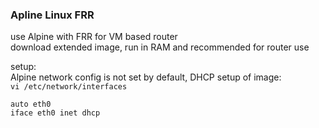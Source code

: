 ### Apline Linux FRR  
use Alpine with FRR for VM based router  
download extended image, run in RAM and recommended for router use  

setup:  
Alpine network config is not set by default, DHCP setup of image:  
`vi /etc/network/interfaces`  

```
auto eth0  
iface eth0 inet dhcp
```

